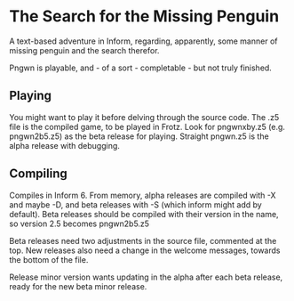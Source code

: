 # The Search for the Missing Penguin

A text-based adventure in Inform, regarding, apparently, some manner
of missing penguin and the search therefor.

Pngwn is playable, and - of a sort - completable - but not truly
finished.

## Playing

You <ahem> might want to play it before delving through the source
code. The .z5 file is the compiled game, to be played in Frotz. Look
for pngwnxby.z5 (e.g. pngwn2b5.z5) as the beta release for
playing. Straight pngwn.z5 is the alpha release with debugging.

## Compiling

Compiles in Inform 6. From memory, alpha releases are compiled with -X
and maybe -D, and beta releases with -S (which inform might add by
default). Beta releases should be compiled with their version in the
name, so version 2.5 becomes pngwn2b5.z5

Beta releases need two adjustments in the source file, commented at
the top. New releases also need a change in the welcome messages,
towards the bottom of the file.

Release minor version wants updating in the alpha after each beta
release, ready for the new beta minor release.